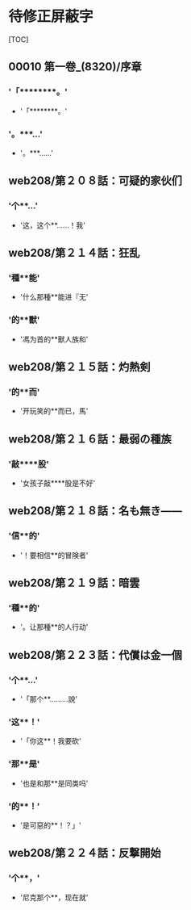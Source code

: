 # 待修正屏蔽字

[TOC]

## 00010 第一卷_(8320)/序章

### '「********。'

- '「********。'

### '。***…'

- '。***……'


## web208/第２０８話：可疑的家伙们

### '个**…'

- '这，这个**……！我'


## web208/第２１４話：狂乱

### '種**能'

- '什么那種**能进『无'

### '的**獸'

- '馮为首的**獸人族和'


## web208/第２１５話：灼熱剣

### '的**而'

- '开玩笑的**而已，馬'


## web208/第２１６話：最弱の種族

### '敲****股'

- '女孩子敲****股是不好'


## web208/第２１８話：名も無き――

### '信**的'

- '！要相信**的冒険者'


## web208/第２１９話：暗雲

### '種**的'

- '。让那種**的人行动'


## web208/第２２３話：代償は金一個

### '个**…'

- '「那个**………說'

### '这**！'

- '「你这**！我要砍'

### '那**是'

- '也是和那**是同类吗'

### '的**！'

- '是可惡的**！？」'


## web208/第２２４話：反撃開始

### '个**，'

- '尼克那个**，现在就'
